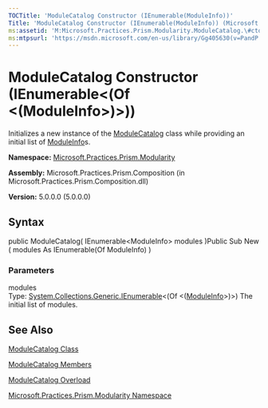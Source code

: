 ```yaml
---
TOCTitle: 'ModuleCatalog Constructor (IEnumerable(ModuleInfo))'
Title: 'ModuleCatalog Constructor (IEnumerable(ModuleInfo)) (Microsoft.Practices.Prism.Modularity)'
ms:assetid: 'M:Microsoft.Practices.Prism.Modularity.ModuleCatalog.\#ctor(System.Collections.Generic.IEnumerable{Microsoft.Practices.Prism.Modularity.ModuleInfo})'
ms:mtpsurl: 'https://msdn.microsoft.com/en-us/library/Gg405630(v=PandP.50)'
---
```



# ModuleCatalog Constructor (IEnumerable&lt;(Of &lt;(ModuleInfo&gt;)&gt;))

Initializes a new instance of the [ModuleCatalog](https://msdn.microsoft.com/library/microsoft.practices.prism.modularity.modulecatalog) class while providing an initial list of [ModuleInfo](https://msdn.microsoft.com/library/microsoft.practices.prism.modularity.moduleinfo)s.

**Namespace:** [Microsoft.Practices.Prism.Modularity](https://msdn.microsoft.com/library/microsoft.practices.prism.modularity)
**Assembly:** Microsoft.Practices.Prism.Composition (in Microsoft.Practices.Prism.Composition.dll)

**Version:** 5.0.0.0 (5.0.0.0)

## Syntax

public ModuleCatalog( IEnumerable&lt;ModuleInfo&gt; modules )Public Sub New ( modules As IEnumerable(Of ModuleInfo) )

### Parameters

modules  
Type: [System.Collections.Generic.IEnumerable](http://msdn.microsoft.com/en-us/library/9eekhta0)&lt;(Of &lt;([ModuleInfo](https://msdn.microsoft.com/library/microsoft.practices.prism.modularity.moduleinfo)&gt;)&gt;)
The initial list of modules.

## See Also

[ModuleCatalog Class](https://msdn.microsoft.com/library/microsoft.practices.prism.modularity.modulecatalog)

[ModuleCatalog Members](https://msdn.microsoft.com/allmembers.t:microsoft.practices.prism.modularity.modulecatalog)

[ModuleCatalog Overload](https://msdn.microsoft.com/overload:microsoft.practices.prism.modularity.modulecatalog.)

[Microsoft.Practices.Prism.Modularity Namespace](https://msdn.microsoft.com/library/microsoft.practices.prism.modularity)
